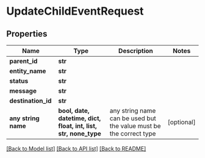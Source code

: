 # UpdateChildEventRequest


## Properties
Name | Type | Description | Notes
------------ | ------------- | ------------- | -------------
**parent_id** | **str** |  | 
**entity_name** | **str** |  | 
**status** | **str** |  | 
**message** | **str** |  | 
**destination_id** | **str** |  | 
**any string name** | **bool, date, datetime, dict, float, int, list, str, none_type** | any string name can be used but the value must be the correct type | [optional]

[[Back to Model list]](../README.md#documentation-for-models) [[Back to API list]](../README.md#documentation-for-api-endpoints) [[Back to README]](../README.md)


